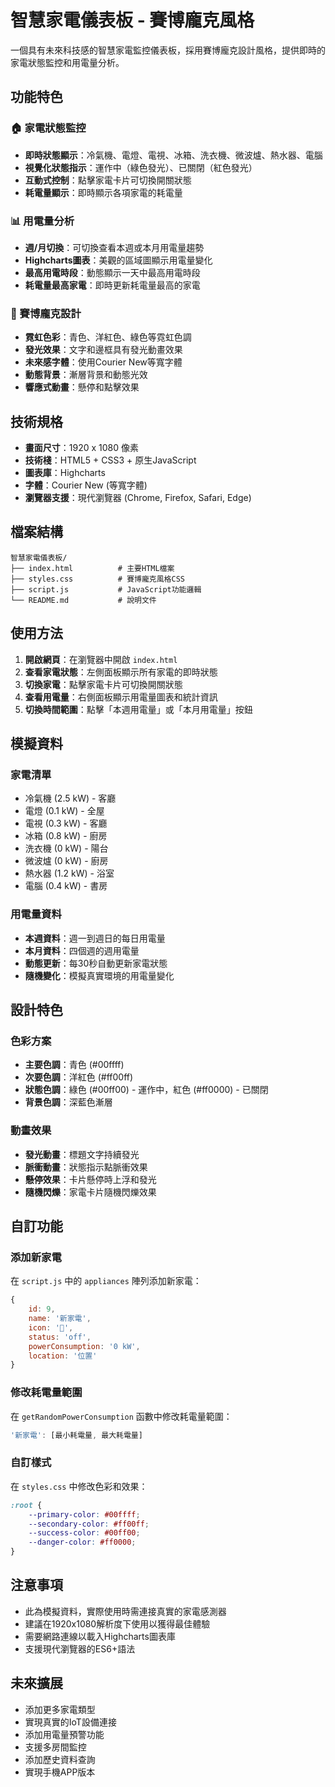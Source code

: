 # 智慧家電儀表板 - 賽博龐克風格

一個具有未來科技感的智慧家電監控儀表板，採用賽博龐克設計風格，提供即時的家電狀態監控和用電量分析。

## 功能特色

### 🏠 家電狀態監控
- **即時狀態顯示**：冷氣機、電燈、電視、冰箱、洗衣機、微波爐、熱水器、電腦
- **視覺化狀態指示**：運作中（綠色發光）、已關閉（紅色發光）
- **互動式控制**：點擊家電卡片可切換開關狀態
- **耗電量顯示**：即時顯示各項家電的耗電量

### 📊 用電量分析
- **週/月切換**：可切換查看本週或本月用電量趨勢
- **Highcharts圖表**：美觀的區域圖顯示用電量變化
- **最高用電時段**：動態顯示一天中最高用電時段
- **耗電量最高家電**：即時更新耗電量最高的家電

### 🎨 賽博龐克設計
- **霓虹色彩**：青色、洋紅色、綠色等霓虹色調
- **發光效果**：文字和邊框具有發光動畫效果
- **未來感字體**：使用Courier New等寬字體
- **動態背景**：漸層背景和動態光效
- **響應式動畫**：懸停和點擊效果

## 技術規格

- **畫面尺寸**：1920 x 1080 像素
- **技術棧**：HTML5 + CSS3 + 原生JavaScript
- **圖表庫**：Highcharts
- **字體**：Courier New (等寬字體)
- **瀏覽器支援**：現代瀏覽器 (Chrome, Firefox, Safari, Edge)

## 檔案結構

```
智慧家電儀表板/
├── index.html          # 主要HTML檔案
├── styles.css          # 賽博龐克風格CSS
├── script.js           # JavaScript功能邏輯
└── README.md           # 說明文件
```

## 使用方法

1. **開啟網頁**：在瀏覽器中開啟 `index.html`
2. **查看家電狀態**：左側面板顯示所有家電的即時狀態
3. **切換家電**：點擊家電卡片可切換開關狀態
4. **查看用電量**：右側面板顯示用電量圖表和統計資訊
5. **切換時間範圍**：點擊「本週用電量」或「本月用電量」按鈕

## 模擬資料

### 家電清單
- 冷氣機 (2.5 kW) - 客廳
- 電燈 (0.1 kW) - 全屋
- 電視 (0.3 kW) - 客廳
- 冰箱 (0.8 kW) - 廚房
- 洗衣機 (0 kW) - 陽台
- 微波爐 (0 kW) - 廚房
- 熱水器 (1.2 kW) - 浴室
- 電腦 (0.4 kW) - 書房

### 用電量資料
- **本週資料**：週一到週日的每日用電量
- **本月資料**：四個週的週用電量
- **動態更新**：每30秒自動更新家電狀態
- **隨機變化**：模擬真實環境的用電量變化

## 設計特色

### 色彩方案
- **主要色調**：青色 (#00ffff)
- **次要色調**：洋紅色 (#ff00ff)
- **狀態色調**：綠色 (#00ff00) - 運作中，紅色 (#ff0000) - 已關閉
- **背景色調**：深藍色漸層

### 動畫效果
- **發光動畫**：標題文字持續發光
- **脈衝動畫**：狀態指示點脈衝效果
- **懸停效果**：卡片懸停時上浮和發光
- **隨機閃爍**：家電卡片隨機閃爍效果

## 自訂功能

### 添加新家電
在 `script.js` 中的 `appliances` 陣列添加新家電：

```javascript
{
    id: 9,
    name: '新家電',
    icon: '🔌',
    status: 'off',
    powerConsumption: '0 kW',
    location: '位置'
}
```

### 修改耗電量範圍
在 `getRandomPowerConsumption` 函數中修改耗電量範圍：

```javascript
'新家電': [最小耗電量, 最大耗電量]
```

### 自訂樣式
在 `styles.css` 中修改色彩和效果：

```css
:root {
    --primary-color: #00ffff;
    --secondary-color: #ff00ff;
    --success-color: #00ff00;
    --danger-color: #ff0000;
}
```

## 注意事項

- 此為模擬資料，實際使用時需連接真實的家電感測器
- 建議在1920x1080解析度下使用以獲得最佳體驗
- 需要網路連線以載入Highcharts圖表庫
- 支援現代瀏覽器的ES6+語法

## 未來擴展

- 添加更多家電類型
- 實現真實的IoT設備連接
- 添加用電量預警功能
- 支援多房間監控
- 添加歷史資料查詢
- 實現手機APP版本 
